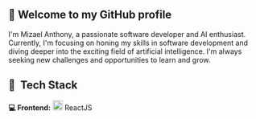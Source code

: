 <h2>👋 Welcome to my GitHub profile</h2>
I'm Mizael Anthony, a passionate software developer and AI enthusiast.<br/>Currently, I'm focusing on honing my skills in software development and diving deeper into the exciting field of artificial intelligence. I'm always seeking new challenges and opportunities to learn and grow.

<h2> 🚀 &nbsp;Tech Stack </h2>
<p align="left">
 <strong>💻 Frontend:</strong>
<span><img src="https://cdn.jsdelivr.net/gh/devicons/devicon/icons/react/react-original.svg" alt="ReactJS" width="20" height="20"/></span>
ReactJS
</p>

<!---
mizael-anthony/mizael-anthony is a ✨ special ✨ repository because its `README.md` (this file) appears on your GitHub profile.
You can click the Preview link to take a look at your changes.
--->

